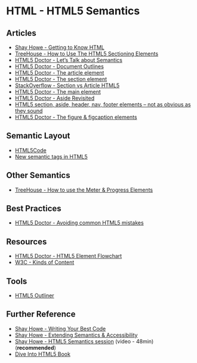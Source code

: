 HTML - HTML5 Semantics
=======================

Articles
----------

- [Shay Howe - Getting to Know HTML](http://learn.shayhowe.com/html-css/getting-to-know-html/)
- [TreeHouse - How to Use The HTML5 Sectioning Elements](http://blog.teamtreehouse.com/use-html5-sectioning-elements)
- [HTML5 Doctor - Let’s Talk about Semantics](http://html5doctor.com/lets-talk-about-semantics/)
- [HTML5 Doctor - Document Outlines](http://html5doctor.com/outlines/)
- [HTML5 Doctor - The article element](http://html5doctor.com/the-article-element/)
- [HTML5 Doctor - The section element](http://html5doctor.com/the-section-element/)
- [StackOverflow - Section vs Article HTML5](https://stackoverflow.com/questions/7549561/section-vs-article-html5)
- [HTML5 Doctor - The main element](http://html5doctor.com/the-main-element/)
- [HTML5 Doctor - Aside Revisited](http://html5doctor.com/aside-revisited/)
- [HTML5 section, aside, header, nav, footer elements – not as obvious as they sound](http://www.anthonycalzadilla.com/2010/08/html5-section-aside-header-nav-footer-elements-not-as-obvious-as-they-sound/)
- [HTML5 Doctor - The figure & figcaption elements](http://html5doctor.com/the-figure-figcaption-elements/)

Semantic Layout
----------------

- [HTML5Code](http://www.html5code.com/tutorials/html5-semantic-layout-tags/)
- [New semantic tags in HTML5](http://ftsanjuan.com/projects/html5/)

Other Semantics
----------------

- [TreeHouse - How to use the Meter & Progress Elements](http://blog.teamtreehouse.com/use-meter-progress-elements)

Best Practices
---------------

- [HTML5 Doctor - Avoiding common HTML5 mistakes](http://html5doctor.com/avoiding-common-html5-mistakes/)

Resources
----------

- [HTML5 Doctor - HTML5 Element Flowchart](http://html5doctor.com/downloads/h5d-sectioning-flowchart.pdf)
- [W3C - Kinds of Content](http://www.w3.org/TR/html5/dom.html#kinds-of-content)

Tools
----------

- [HTML5 Outliner](https://gsnedders.html5.org/outliner/)

Further Reference
-------------------

- [Shay Howe - Writing Your Best Code](http://learn.shayhowe.com/html-css/writing-your-best-code/)
- [Shay Howe - Extending Semantics & Accessibility](http://learn.shayhowe.com/advanced-html-css/semantics-accessibility/)
- [Shay Howe - HTML5 Semantics session](https://www.youtube.com/watch?v=qvONd7Z8vec) (video - 48min) (**recommended**)
- [Dive Into HTML5 Book](http://diveinto.html5doctor.com/index.html)

